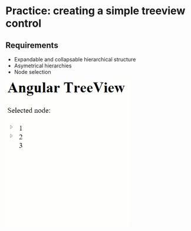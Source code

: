 # Practice: creating a simple treeview control
## Requirements
- Expandable and collapsable hierarchical structure
- Asymetrical hierarchies
- Node selection

![alt tag](treeview.gif)